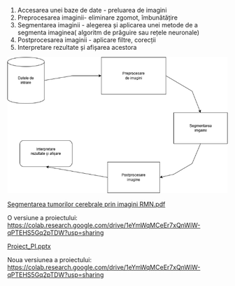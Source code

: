 1. Accesarea unei baze de date - preluarea de imagini
2. Preprocesarea imaginii-  eliminare zgomot, îmbunătățire
3. Segmentarea imaginii - alegerea și aplicarea unei metode de a segmenta imaginea( algoritm de prăguire sau rețele neuronale)
4. Postprocesarea imaginii -  aplicare filtre, corecții
5. Interpretare rezultate și afișarea acestora
   
![img](Segmentarea_tumorilor_cerebrale.png)

[Segmentarea tumorilor cerebrale prin imagini RMN.pdf](https://github.com/user-attachments/files/17653340/Segmentarea.tumorilor.cerebrale.prin.imagini.RMN.pdf)

O versiune a proiectului: https://colab.research.google.com/drive/1eYmWqMCeEr7xQnWiW-qPTEHS5Gq2pTDW?usp=sharing

[Proiect_PI.pptx](https://github.com/PrelucrareaImaginilor/pi-p-proiect-a-m/blob/main/Proiect_PI.pptx)

Noua versiunea a proiectului: https://colab.research.google.com/drive/1eYmWqMCeEr7xQnWiW-qPTEHS5Gq2pTDW?usp=sharing

